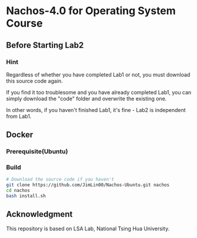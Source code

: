 # Nachos-4.0 for Operating System Course

## Before Starting Lab2

### Hint

Regardless of whether you have completed Lab1 or not, you must download this source code again.

If you find it too troublesome and you have already completed Lab1, you can simply download the "code" folder and overwrite the existing one.

In other words, if you haven't finished Lab1, it's fine - Lab2 is independent from Lab1.
## Docker

### Prerequisite(Ubuntu)

### Build

```bash
# Download the source code if you haven't
git clone https://github.com/JimLin00/Nachos-Ubuntu.git nachos
cd nachos
bash install.sh
```

## Acknowledgment


This repository is based on LSA Lab, National Tsing Hua University.
